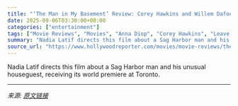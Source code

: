 ```yaml
---
title: "‘The Man in My Basement’ Review: Corey Hawkins and Willem Dafoe Star in a Walter Mosley Adaptation That Compels but Doesn’t Convince"
date: 2025-09-06T03:30:00+08:00
categories: ["entertainment"]
tags: ["Movie Reviews", "Movies", "Anna Diop", "Corey Hawkins", "Leave the World Behind", "TIFF", "TIFF 2025", "Toronto Film Festival", "Toronto International Film Festival", "Willem Dafoe"]
summary: "Nadia Latif directs this film about a Sag Harbor man and his unusual houseguest, receiving its world premiere at Toronto."
source_url: "https://www.hollywoodreporter.com/movies/movie-reviews/the-man-in-my-basement-review-corey-hawkins-willem-dafoe-1236354860/"
---
```


Nadia Latif directs this film about a Sag Harbor man and his unusual houseguest, receiving its world premiere at Toronto.

---

*来源: [原文链接](https://www.hollywoodreporter.com/movies/movie-reviews/the-man-in-my-basement-review-corey-hawkins-willem-dafoe-1236354860/)*
